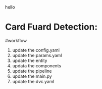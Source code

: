 hello

# Card Fuard Detection:

#workflow

1. update the config.yaml
2. update the params.yaml
3. update the entity
4. updata the components
5. update the pipeline
6. update the main.py
7. update the dvc.yaml
